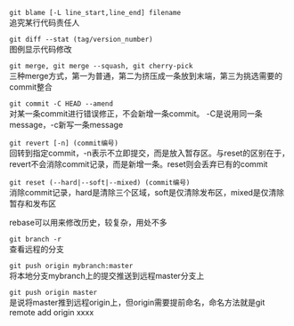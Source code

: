 `git blame [-L line_start,line_end] filename`   
追究某行代码责任人

`git diff --stat (tag/version_number)`  
图例显示代码修改

`git merge, git merge --squash, git cherry-pick`  
三种merge方式，第一为普通，第二为挤压成一条放到末端，第三为挑选需要的commit整合


`git commit -C HEAD --amend`  
对某一条commit进行错误修正，不会新增一条commit。 -C是说用同一条message，-c新写一条message

`git revert [-n] (commit编号)`  
回转到指定commit，-n表示不立即提交，而是放入暂存区。与reset的区别在于，revert不会消除commit记录，而是新增一条。reset则会丢弃已有的commit

`git reset (--hard|--soft|--mixed) (commit编号)`  
消除commit记录，hard是清除三个区域，soft是仅清除发布区，mixed是仅清除暂存和发布区

rebase可以用来修改历史，较复杂，用处不多

`git branch -r`  
查看远程的分支

`git push origin mybranch:master`  
将本地分支mybranch上的提交推送到远程master分支上

`git push origin master`  
是说将master推到远程origin上，但origin需要提前命名，命名方法就是git remote add origin xxxx
